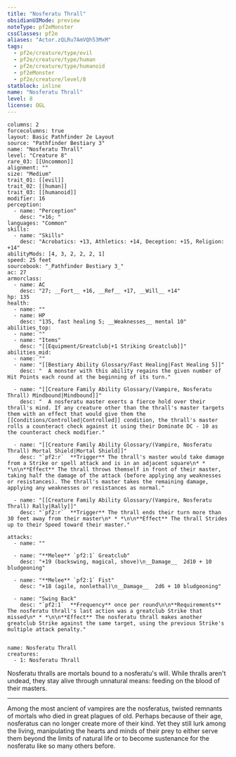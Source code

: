 ```yaml
---
title: "Nosferatu Thrall"
obsidianUIMode: preview
noteType: pf2eMonster
cssClasses: pf2e
aliases: "Actor.zQLRu7AmVQh53MxM" 
tags:
  - pf2e/creature/type/evil
  - pf2e/creature/type/human
  - pf2e/creature/type/humanoid
  - pf2eMonster
  - pf2e/creature/level/8
statblock: inline
name: "Nosferatu Thrall"
level: 8
license: OGL
---
```


```statblock
columns: 2
forcecolumns: true
layout: Basic Pathfinder 2e Layout
source: "Pathfinder Bestiary 3"
name: "Nosferatu Thrall"
level: "Creature 8"
rare_03: [[Uncommon]]
alignment: ""
size: "Medium"
trait_01: [[evil]]
trait_02: [[human]]
trait_03: [[humanoid]]
modifier: 16
perception:
  - name: "Perception"
    desc: "+16; "
languages: "Common"
skills:
  - name: "Skills"
    desc: "Acrobatics: +13, Athletics: +14, Deception: +15, Religion: +14"
abilityMods: [4, 3, 2, 2, 2, 1]
speed: 25 feet
sourcebook: "_Pathfinder Bestiary 3_"
ac: 27
armorclass:
  - name: AC
    desc: "27; __Fort__ +16, __Ref__ +17, __Will__ +14"
hp: 135
health:
  - name: ""
  - name: HP
    desc: "135, fast healing 5; __Weaknesses__ mental 10"
abilities_top:
  - name: ""
  - name: "Items"
    desc: "[[Equipment/Greatclub|+1 Striking Greatclub]]"
abilities_mid:
  - name: ""
  - name: "[[Bestiary Ability Glossary/Fast Healing|Fast Healing 5]]"
    desc: "  A monster with this ability regains the given number of Hit Points each round at the beginning of its turn."

  - name: "[[Creature Family Ability Glossary/(Vampire, Nosferatu Thrall) Mindbound|Mindbound]]"
    desc: "  A nosferatu master exerts a fierce hold over their thrall's mind. If any creature other than the thrall's master targets them with an effect that would give them the [[Conditions/Controlled|Controlled]] condition, the thrall's master rolls a counteract check against it using their Dominate DC - 10 as the counteract check modifier."

  - name: "[[Creature Family Ability Glossary/(Vampire, Nosferatu Thrall) Mortal Shield|Mortal Shield]]"
    desc: "`pf2:r`  **Trigger** The thrall's master would take damage from a Strike or spell attack and is in an adjacent square\n* * *\n\n**Effect** The thrall throws themself in front of their master, taking half the damage of the attack (before applying any weaknesses or resistances). The thrall's master takes the remaining damage, applying any weaknesses or resistances as normal."

  - name: "[[Creature Family Ability Glossary/(Vampire, Nosferatu Thrall) Rally|Rally]]"
    desc: "`pf2:r`  **Trigger** The thrall ends their turn more than 30 feet away from their master\n* * *\n\n**Effect** The thrall Strides up to their Speed toward their master."

attacks:
  - name: ""

  - name: "**Melee** `pf2:1` Greatclub"
    desc: "+19 (backswing, magical, shove)\n__Damage__  2d10 + 10 bludgeoning"

  - name: "**Melee** `pf2:1` Fist"
    desc: "+18 (agile, nonlethal)\n__Damage__  2d6 + 10 bludgeoning"

  - name: "Swing Back"
    desc: "`pf2:1`  **Frequency** once per round\n\n**Requirements** The nosferatu thrall's last action was a greatclub Strike that missed\n* * *\n\n**Effect** The nosferatu thrall makes another greatclub Strike against the same target, using the previous Strike's multiple attack penalty."
 
```

```encounter-table
name: Nosferatu Thrall
creatures:
  - 1: Nosferatu Thrall
```



Nosferatu thralls are mortals bound to a nosferatu's will. While thralls aren't undead, they stay alive through unnatural means: feeding on the blood of their masters.

* * *

Among the most ancient of vampires are the nosferatus, twisted remnants of mortals who died in great plagues of old. Perhaps because of their age, nosferatus can no longer create more of their kind. Yet they still lurk among the living, manipulating the hearts and minds of their prey to either serve them beyond the limits of natural life or to become sustenance for the nosferatu like so many others before.
